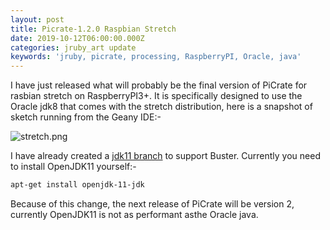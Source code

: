 ```yaml
---
layout: post
title: Picrate-1.2.0 Raspbian Stretch
date: 2019-10-12T06:00:00.000Z
categories: jruby_art update
keywords: 'jruby, picrate, processing, RaspberryPI, Oracle, java'
---
```


I have just released what will probably be the final version of PiCrate for rasbian stretch on RaspberryPI3+. It is specifically designed to use the Oracle jdk8 that comes with the stretch distribution, here is a snapshot of sketch running from the Geany IDE:-

![stretch.png]({{site.github.url}}/assets/stretch.png)

I have already created a [jdk11 branch][branch] to support Buster. Currently you need to install OpenJDK11 yourself:-

```bash
apt-get install openjdk-11-jdk
```

Because of this change, the next release of PiCrate will be version 2, currently OpenJDK11 is not as performant asthe Oracle java.

[branch]: https://github.com/ruby-processing/PiCrate/tree/jdk11
